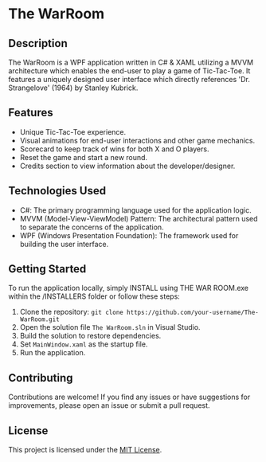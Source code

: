 # The WarRoom

## Description
The WarRoom is a WPF application written in C# & XAML utilizing a MVVM architecture which enables the end-user to play a game of Tic-Tac-Toe. It features a uniquely designed user interface which directly references 'Dr. Strangelove' (1964) by Stanley Kubrick.

## Features
- Unique Tic-Tac-Toe experience.
- Visual animations for end-user interactions and other game mechanics.
- Scorecard to keep track of wins for both X and O players.
- Reset the game and start a new round.
- Credits section to view information about the developer/designer.

## Technologies Used
- C#: The primary programming language used for the application logic.
- MVVM (Model-View-ViewModel) Pattern: The architectural pattern used to separate the concerns of the application.
- WPF (Windows Presentation Foundation): The framework used for building the user interface.

## Getting Started
To run the application locally, simply INSTALL using THE WAR ROOM.exe within the /INSTALLERS folder or follow these steps:

1. Clone the repository: `git clone https://github.com/your-username/The-WarRoom.git`
2. Open the solution file `The WarRoom.sln` in Visual Studio.
3. Build the solution to restore dependencies.
4. Set `MainWindow.xaml` as the startup file.
5. Run the application.

## Contributing
Contributions are welcome! If you find any issues or have suggestions for improvements, please open an issue or submit a pull request.

## License
This project is licensed under the [MIT License](LICENSE).